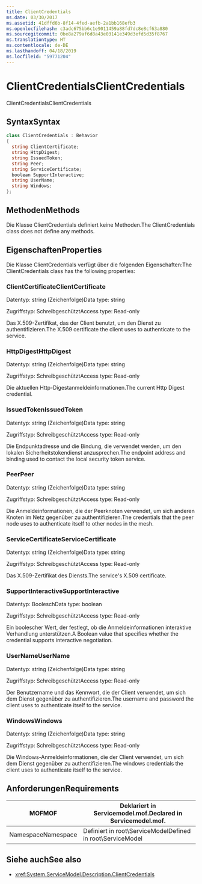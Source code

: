 ```yaml
---
title: ClientCredentials
ms.date: 03/30/2017
ms.assetid: 41dffd6b-8f14-4fed-aefb-2a1bb168efb3
ms.openlocfilehash: c3adc675bb6c1e9011459a88fd7dc8e8cf63a880
ms.sourcegitcommit: 0be8a279af6d8a43e03141e349d3efd5d35f8767
ms.translationtype: HT
ms.contentlocale: de-DE
ms.lasthandoff: 04/18/2019
ms.locfileid: "59771204"
---
```

# <a name="clientcredentials"></a><span data-ttu-id="4d0bd-102">ClientCredentials</span><span class="sxs-lookup"><span data-stu-id="4d0bd-102">ClientCredentials</span></span>
<span data-ttu-id="4d0bd-103">ClientCredentials</span><span class="sxs-lookup"><span data-stu-id="4d0bd-103">ClientCredentials</span></span>  
  
## <a name="syntax"></a><span data-ttu-id="4d0bd-104">Syntax</span><span class="sxs-lookup"><span data-stu-id="4d0bd-104">Syntax</span></span>  
  
```csharp
class ClientCredentials : Behavior  
{  
  string ClientCertificate;  
  string HttpDigest;  
  string IssuedToken;  
  string Peer;  
  string ServiceCertificate;  
  boolean SupportInteractive;  
  string UserName;  
  string Windows;  
};  
```  
  
## <a name="methods"></a><span data-ttu-id="4d0bd-105">Methoden</span><span class="sxs-lookup"><span data-stu-id="4d0bd-105">Methods</span></span>  
 <span data-ttu-id="4d0bd-106">Die Klasse ClientCredentials definiert keine Methoden.</span><span class="sxs-lookup"><span data-stu-id="4d0bd-106">The ClientCredentials class does not define any methods.</span></span>  
  
## <a name="properties"></a><span data-ttu-id="4d0bd-107">Eigenschaften</span><span class="sxs-lookup"><span data-stu-id="4d0bd-107">Properties</span></span>  
 <span data-ttu-id="4d0bd-108">Die Klasse ClientCredentials verfügt über die folgenden Eigenschaften:</span><span class="sxs-lookup"><span data-stu-id="4d0bd-108">The ClientCredentials class has the following properties:</span></span>  
  
### <a name="clientcertificate"></a><span data-ttu-id="4d0bd-109">ClientCertificate</span><span class="sxs-lookup"><span data-stu-id="4d0bd-109">ClientCertificate</span></span>  
 <span data-ttu-id="4d0bd-110">Datentyp: string (Zeichenfolge)</span><span class="sxs-lookup"><span data-stu-id="4d0bd-110">Data type: string</span></span>  
  
 <span data-ttu-id="4d0bd-111">Zugriffstyp: Schreibgeschützt</span><span class="sxs-lookup"><span data-stu-id="4d0bd-111">Access type: Read-only</span></span>  
  
 <span data-ttu-id="4d0bd-112">Das X.509-Zertifikat, das der Client benutzt, um den Dienst zu authentifizieren.</span><span class="sxs-lookup"><span data-stu-id="4d0bd-112">The X.509 certificate the client uses to authenticate to the service.</span></span>  
  
### <a name="httpdigest"></a><span data-ttu-id="4d0bd-113">HttpDigest</span><span class="sxs-lookup"><span data-stu-id="4d0bd-113">HttpDigest</span></span>  
 <span data-ttu-id="4d0bd-114">Datentyp: string (Zeichenfolge)</span><span class="sxs-lookup"><span data-stu-id="4d0bd-114">Data type: string</span></span>  
  
 <span data-ttu-id="4d0bd-115">Zugriffstyp: Schreibgeschützt</span><span class="sxs-lookup"><span data-stu-id="4d0bd-115">Access type: Read-only</span></span>  
  
 <span data-ttu-id="4d0bd-116">Die aktuellen Http-Digestanmeldeinformationen.</span><span class="sxs-lookup"><span data-stu-id="4d0bd-116">The current Http Digest credential.</span></span>  
  
### <a name="issuedtoken"></a><span data-ttu-id="4d0bd-117">IssuedToken</span><span class="sxs-lookup"><span data-stu-id="4d0bd-117">IssuedToken</span></span>  
 <span data-ttu-id="4d0bd-118">Datentyp: string (Zeichenfolge)</span><span class="sxs-lookup"><span data-stu-id="4d0bd-118">Data type: string</span></span>  
  
 <span data-ttu-id="4d0bd-119">Zugriffstyp: Schreibgeschützt</span><span class="sxs-lookup"><span data-stu-id="4d0bd-119">Access type: Read-only</span></span>  
  
 <span data-ttu-id="4d0bd-120">Die Endpunktadresse und die Bindung, die verwendet werden, um den lokalen Sicherheitstokendienst anzusprechen.</span><span class="sxs-lookup"><span data-stu-id="4d0bd-120">The endpoint address and binding used to contact the local security token service.</span></span>  
  
### <a name="peer"></a><span data-ttu-id="4d0bd-121">Peer</span><span class="sxs-lookup"><span data-stu-id="4d0bd-121">Peer</span></span>  
 <span data-ttu-id="4d0bd-122">Datentyp: string (Zeichenfolge)</span><span class="sxs-lookup"><span data-stu-id="4d0bd-122">Data type: string</span></span>  
  
 <span data-ttu-id="4d0bd-123">Zugriffstyp: Schreibgeschützt</span><span class="sxs-lookup"><span data-stu-id="4d0bd-123">Access type: Read-only</span></span>  
  
 <span data-ttu-id="4d0bd-124">Die Anmeldeinformationen, die der Peerknoten verwendet, um sich anderen Knoten im Netz gegenüber zu authentifizieren.</span><span class="sxs-lookup"><span data-stu-id="4d0bd-124">The credentials that the peer node uses to authenticate itself to other nodes in the mesh.</span></span>  
  
### <a name="servicecertificate"></a><span data-ttu-id="4d0bd-125">ServiceCertificate</span><span class="sxs-lookup"><span data-stu-id="4d0bd-125">ServiceCertificate</span></span>  
 <span data-ttu-id="4d0bd-126">Datentyp: string (Zeichenfolge)</span><span class="sxs-lookup"><span data-stu-id="4d0bd-126">Data type: string</span></span>  
  
 <span data-ttu-id="4d0bd-127">Zugriffstyp: Schreibgeschützt</span><span class="sxs-lookup"><span data-stu-id="4d0bd-127">Access type: Read-only</span></span>  
  
 <span data-ttu-id="4d0bd-128">Das X.509-Zertifikat des Diensts.</span><span class="sxs-lookup"><span data-stu-id="4d0bd-128">The service's X.509 certificate.</span></span>  
  
### <a name="supportinteractive"></a><span data-ttu-id="4d0bd-129">SupportInteractive</span><span class="sxs-lookup"><span data-stu-id="4d0bd-129">SupportInteractive</span></span>  
 <span data-ttu-id="4d0bd-130">Datentyp: Boolesch</span><span class="sxs-lookup"><span data-stu-id="4d0bd-130">Data type: boolean</span></span>  
  
 <span data-ttu-id="4d0bd-131">Zugriffstyp: Schreibgeschützt</span><span class="sxs-lookup"><span data-stu-id="4d0bd-131">Access type: Read-only</span></span>  
  
 <span data-ttu-id="4d0bd-132">Ein boolescher Wert, der festlegt, ob die Anmeldeinformationen interaktive Verhandlung unterstützen.</span><span class="sxs-lookup"><span data-stu-id="4d0bd-132">A Boolean value that specifies whether the credential supports interactive negotiation.</span></span>  
  
### <a name="username"></a><span data-ttu-id="4d0bd-133">UserName</span><span class="sxs-lookup"><span data-stu-id="4d0bd-133">UserName</span></span>  
 <span data-ttu-id="4d0bd-134">Datentyp: string (Zeichenfolge)</span><span class="sxs-lookup"><span data-stu-id="4d0bd-134">Data type: string</span></span>  
  
 <span data-ttu-id="4d0bd-135">Zugriffstyp: Schreibgeschützt</span><span class="sxs-lookup"><span data-stu-id="4d0bd-135">Access type: Read-only</span></span>  
  
 <span data-ttu-id="4d0bd-136">Der Benutzername und das Kennwort, die der Client verwendet, um sich dem Dienst gegenüber zu authentifizieren.</span><span class="sxs-lookup"><span data-stu-id="4d0bd-136">The username and password the client uses to authenticate itself to the service.</span></span>  
  
### <a name="windows"></a><span data-ttu-id="4d0bd-137">Windows</span><span class="sxs-lookup"><span data-stu-id="4d0bd-137">Windows</span></span>  
 <span data-ttu-id="4d0bd-138">Datentyp: string (Zeichenfolge)</span><span class="sxs-lookup"><span data-stu-id="4d0bd-138">Data type: string</span></span>  
  
 <span data-ttu-id="4d0bd-139">Zugriffstyp: Schreibgeschützt</span><span class="sxs-lookup"><span data-stu-id="4d0bd-139">Access type: Read-only</span></span>  
  
 <span data-ttu-id="4d0bd-140">Die Windows-Anmeldeinformationen, die der Client verwendet, um sich dem Dienst gegenüber zu authentifizieren.</span><span class="sxs-lookup"><span data-stu-id="4d0bd-140">The windows credentials the client uses to authenticate itself to the service.</span></span>  
  
## <a name="requirements"></a><span data-ttu-id="4d0bd-141">Anforderungen</span><span class="sxs-lookup"><span data-stu-id="4d0bd-141">Requirements</span></span>  
  
|<span data-ttu-id="4d0bd-142">MOF</span><span class="sxs-lookup"><span data-stu-id="4d0bd-142">MOF</span></span>|<span data-ttu-id="4d0bd-143">Deklariert in Servicemodel.mof.</span><span class="sxs-lookup"><span data-stu-id="4d0bd-143">Declared in Servicemodel.mof.</span></span>|  
|---------|-----------------------------------|  
|<span data-ttu-id="4d0bd-144">Namespace</span><span class="sxs-lookup"><span data-stu-id="4d0bd-144">Namespace</span></span>|<span data-ttu-id="4d0bd-145">Definiert in root\ServiceModel</span><span class="sxs-lookup"><span data-stu-id="4d0bd-145">Defined in root\ServiceModel</span></span>|  
  
## <a name="see-also"></a><span data-ttu-id="4d0bd-146">Siehe auch</span><span class="sxs-lookup"><span data-stu-id="4d0bd-146">See also</span></span>

- <xref:System.ServiceModel.Description.ClientCredentials>
